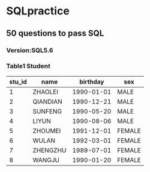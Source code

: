 # SQLpractice
## 50 questions to pass SQL<br>

### Version:SQL5.6<br>

### Table1  Student<br>
| stu_id |	name |	birthday |	sex |
| ------- | ------ | ------- | ------- |
|1	|ZHAOLEI|	1990-01-01|	MALE|
|2	|QIANDIAN|	1990-12-21|	MALE|
|3	|SUNFENG|	1990-05-20|	MALE|
|4|	LIYUN|	1990-08-06|	MALE|
|5|	ZHOUMEI|	1991-12-01|	FEMALE|
|6	|WULAN|	1992-03-01|	FEMALE|
|7|	ZHENGZHU|	1989-07-01|	FEMALE|
|8|	WANGJU|	1990-01-20|	FEMALE|
